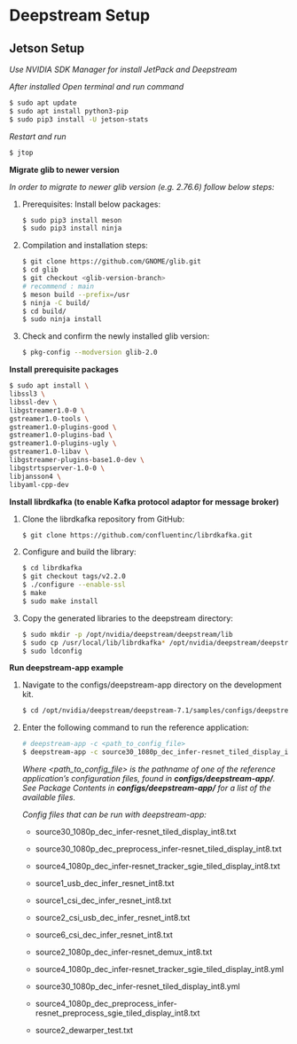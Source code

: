 # Deepstream Setup 
## Jetson Setup
_Use NVIDIA SDK Manager for install JetPack and Deepstream_

_After installed Open terminal and run command_
```bash
$ sudo apt update
$ sudo apt install python3-pip
$ sudo pip3 install -U jetson-stats
```
_Restart and run_
```bash
$ jtop
```

**Migrate glib to newer version**

_In order to migrate to newer glib version (e.g. 2.76.6) follow below steps:_
    
1. Prerequisites: Install below packages:
    ```bash
    $ sudo pip3 install meson
    $ sudo pip3 install ninja
    ```
2. Compilation and installation steps:

    ```bash
    $ git clone https://github.com/GNOME/glib.git
    $ cd glib
    $ git checkout <glib-version-branch>
    # recommend : main
    $ meson build --prefix=/usr
    $ ninja -C build/
    $ cd build/
    $ sudo ninja install
    ```
3. Check and confirm the newly installed glib version:
    ```bash
    $ pkg-config --modversion glib-2.0
    ```
**Install prerequisite packages**
```bash
$ sudo apt install \
libssl3 \
libssl-dev \
libgstreamer1.0-0 \
gstreamer1.0-tools \
gstreamer1.0-plugins-good \
gstreamer1.0-plugins-bad \
gstreamer1.0-plugins-ugly \
gstreamer1.0-libav \
libgstreamer-plugins-base1.0-dev \
libgstrtspserver-1.0-0 \
libjansson4 \
libyaml-cpp-dev
```
**Install librdkafka (to enable Kafka protocol adaptor for message broker)**
1. Clone the librdkafka repository from GitHub:
    ```bash
    $ git clone https://github.com/confluentinc/librdkafka.git
    ```
2. Configure and build the library:
    ```bash
    $ cd librdkafka
    $ git checkout tags/v2.2.0
    $ ./configure --enable-ssl
    $ make
    $ sudo make install
    ```
3. Copy the generated libraries to the deepstream directory:
    ```bash
    $ sudo mkdir -p /opt/nvidia/deepstream/deepstream/lib
    $ sudo cp /usr/local/lib/librdkafka* /opt/nvidia/deepstream/deepstream/lib
    $ sudo ldconfig
    ```
**Run deepstream-app example**
1. Navigate to the configs/deepstream-app directory on the development kit.
    ```bash
    $ cd /opt/nvidia/deepstream/deepstream-7.1/samples/configs/deepstream-app
    ```
2. Enter the following command to run the reference application:
    ```bash
    # deepstream-app -c <path_to_config_file>
    $ deepstream-app -c source30_1080p_dec_infer-resnet_tiled_display_int8.txt
    ```
    _Where <path_to_config_file> is the pathname of one of the reference application’s configuration files, found in **configs/deepstream-app/**. See Package Contents in **configs/deepstream-app/** for a list of the available files._
   
    _Config files that can be run with deepstream-app:_
    * source30_1080p_dec_infer-resnet_tiled_display_int8.txt

    * source30_1080p_dec_preprocess_infer-resnet_tiled_display_int8.txt

    * source4_1080p_dec_infer-resnet_tracker_sgie_tiled_display_int8.txt

    * source1_usb_dec_infer_resnet_int8.txt

    * source1_csi_dec_infer_resnet_int8.txt

    * source2_csi_usb_dec_infer_resnet_int8.txt

    * source6_csi_dec_infer_resnet_int8.txt

    * source2_1080p_dec_infer-resnet_demux_int8.txt

    * source4_1080p_dec_infer-resnet_tracker_sgie_tiled_display_int8.yml

    * source30_1080p_dec_infer-resnet_tiled_display_int8.yml

    * source4_1080p_dec_preprocess_infer-resnet_preprocess_sgie_tiled_display_int8.txt

    * source2_dewarper_test.txt

